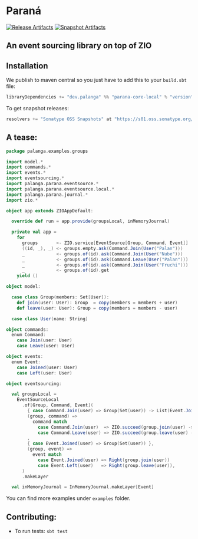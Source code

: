 Paraná
======

[![Release Artifacts][Badge-SonatypeReleases]][Link-SonatypeReleases]
[![Snapshot Artifacts][Badge-SonatypeSnapshots]][Link-SonatypeSnapshots]

An event sourcing library on top of ZIO
---------------------------------------

Installation
------------

We publish to maven central so you just have to add this to your `build.sbt` file:

```sbt
libraryDependencies += "dev.palanga" %% "parana-core-local" % "version"
```

[//]: # (We have a journal implementation with zio-cassandra and the same journal with json codec using zio-json.)

[//]: # (So you can use one of both:)

[//]: # ()
[//]: # (```sbt)

[//]: # (libraryDependencies += "dev.palanga" %% "parana-journal-cassandra"      % "version")

[//]: # (libraryDependencies += "dev.palanga" %% "parana-journal-cassandra-json" % "version")

[//]: # (```)

To get snapshot releases:

```sbt
resolvers += "Sonatype OSS Snapshots" at "https://s01.oss.sonatype.org/content/repositories/snapshots",
```

A tease:
--------

```scala
package palanga.examples.groups

import model.*
import commands.*
import events.*
import eventsourcing.*
import palanga.parana.eventsource.*
import palanga.parana.eventsource.local.*
import palanga.parana.journal.*
import zio.*

object app extends ZIOAppDefault:

  override def run = app.provide(groupsLocal, inMemoryJournal)

  private val app =
    for
      groups       <- ZIO.service[EventSource[Group, Command, Event]]
      ((id, _), _) <- groups.empty.ask(Command.Join(User("Palan")))
      _            <- groups.of(id).ask(Command.Join(User("Nube")))
      _            <- groups.of(id).ask(Command.Leave(User("Palan")))
      _            <- groups.of(id).ask(Command.Join(User("Fruchi")))
      _            <- groups.of(id).get
    yield ()

object model:

  case class Group(members: Set[User]):
    def join(user: User): Group  = copy(members = members + user)
    def leave(user: User): Group = copy(members = members - user)

  case class User(name: String)

object commands:
  enum Command:
    case Join(user: User)
    case Leave(user: User)

object events:
  enum Event:
    case Joined(user: User)
    case Left(user: User)

object eventsourcing:

  val groupsLocal =
    EventSourceLocal
      .of[Group, Command, Event](
        { case Command.Join(user) => Group(Set(user)) -> List(Event.Joined(user)) },
        (group, command) =>
          command match
            case Command.Join(user)  => ZIO.succeed(group.join(user) -> List(Event.Joined(user)))
            case Command.Leave(user) => ZIO.succeed(group.leave(user) -> List(Event.Left(user)))
        ,
        { case Event.Joined(user) => Group(Set(user)) },
        (group, event) =>
          event match
            case Event.Joined(user) => Right(group.join(user))
            case Event.Left(user)   => Right(group.leave(user)),
      )
      .makeLayer

  val inMemoryJournal = InMemoryJournal.makeLayer[Event]
```

You can find more examples under `examples` folder.

Contributing:
-------------

* To run tests: `sbt test`


[Link-SonatypeReleases]: https://s01.oss.sonatype.org/content/repositories/releases/io/github/palanga/parana-core-local_3/ "Sonatype Releases"
[Link-SonatypeSnapshots]: https://s01.oss.sonatype.org/content/repositories/snapshots/io/github/palanga/parana-core-local_3/ "Sonatype Snapshots"

[Badge-SonatypeReleases]: https://img.shields.io/nexus/r/https/s01.oss.sonatype.org/io.github.palanga/parana-core-local_3.svg "Sonatype Releases"
[Badge-SonatypeSnapshots]: https://img.shields.io/nexus/s/https/s01.oss.sonatype.org/io.github.palanga/parana-core-local_3.svg "Sonatype Snapshots"

